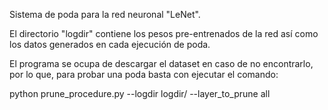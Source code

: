 Sistema de poda para la red neuronal "LeNet".

El directorio "logdir" contiene los pesos pre-entrenados de la red
así como los datos generados en cada ejecución de poda.

El programa se ocupa de descargar el dataset en caso de no encontrarlo,
por lo que, para probar una poda basta con ejecutar el comando:

python prune_procedure.py --logdir logdir/ --layer_to_prune all
